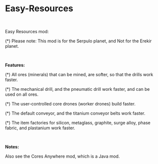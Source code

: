 # Easy-Resources

<br>

Easy Resources mod:

(*) Please note: This mod is for the Serpulo planet, and Not for the Erekir planet.

<br>

**Features:**

(*) All ores (minerals) that can be mined, are softer, so that the drills work faster.

(*) The mechanical drill, and the pneumatic drill work faster, and can be used on all ores.

(*) The user-controlled core drones (worker drones) build faster.

(*) The default conveyor, and the titanium conveyor belts work faster.

(*) The item factories for silicon, metaglass, graphite, surge alloy, phase fabric, and plastanium work faster.

<br>

**Notes:**

Also see the Cores Anywhere mod, which is a Java mod.
